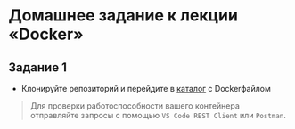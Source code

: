 # Домашнее задание к лекции «Docker»

## Задание 1

- Клонируйте репозиторий и перейдите в [каталог](/1.3/1) с Dockerфайлом

> Для проверки работоспособности вашего контейнера отправляйте запросы с помощью `VS Code REST Client` или <code>Postman</code>.
